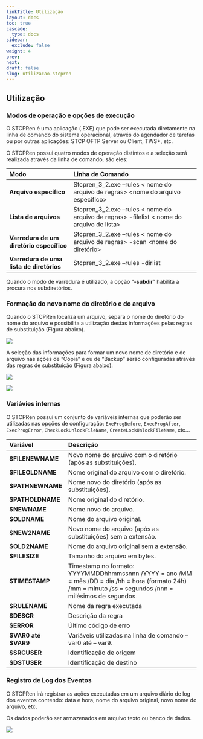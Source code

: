 ```yaml
---
linkTitle: Utilização
layout: docs
toc: true
cascade:
  type: docs
sidebar:
  exclude: false
weight: 4
prev:
next:
draft: false
slug: utilizacao-stcpren
---
```


## Utilização

### Modos de operação e opções de execução

O STCPRen é uma aplicação (.EXE) que pode ser executada diretamente na linha de comando do sistema operacional, através do agendador de tarefas ou por outras aplicações: STCP OFTP Server ou Client, TWS*, etc.

O STCPRen possui quatro modos de operação distintos e a seleção será realizada através da linha de comando, são eles:

Modo | Linha de Comando
:--- | :---
**Arquivo específico**| Stcpren_3_2.exe –rules < nome do arquivo de regras> <nome do arquivo específico>
**Lista de arquivos**| Stcpren_3_2.exe –rules < nome do arquivo de regras> -filelist < nome do arquivo de lista>
**Varredura de um diretório específico**| Stcpren_3_2.exe –rules < nome do arquivo de regras> -scan <nome do diretório>
**Varredura de uma lista de diretórios**|Stcpren_3_2.exe –rules <nome do arquivo de regras> -dirlist <nome do arquivo de lista>

Quando o modo de varredura é utilizado, a opção “**-subdir**” habilita a procura nos subdiretórios.

### Formação do novo nome do diretório e do arquivo

Quando o STCPRen localiza um arquivo, separa o nome do diretório do nome do arquivo e possibilita a utilização destas informações pelas regras de substituição (Figura abaixo).

![](./imagem/img2.png)

A seleção das informações para formar um novo nome de diretório e de arquivo nas ações de “Cópia” e ou de “Backup” serão configuradas através das regras de substituição (Figura abaixo).

![](./imagem/img3.png)

![](./imagem/img4.png)

### Variávies internas

O STCPRen possui um conjunto de variáveis internas que poderão ser utilizadas nas opções de configuração: `ExeProgBefore`, `ExecProgAfter`, `ExecProgError`, `CheckLockUnlockFileName`, `CreateLockUnlockFileName`, etc...

Variável | Descrição
:---     | :---
**$FILENEWNAME**| Novo nome do arquivo com o diretório (após as substituições).
**$FILEOLDNAME**| Nome original do arquivo com o diretório.
**$PATHNEWNAME**| Nome novo do diretório (após as substituições).
**$PATHOLDNAME**| Nome original do diretório.
**$NEWNAME**    | Nome novo do arquivo.
**$OLDNAME**    | Nome do arquivo original.
**$NEW2NAME**   | Novo nome do arquivo (após as substituições) sem a extensão.
**$OLD2NAME**   | Nome do arquivo original sem a extensão.
**$FILESIZE**   | Tamanho do arquivo em bytes.
**$TIMESTAMP**  | Timestamp no formato: YYYYMMDDhhmmssnnn /YYYY = ano /MM = mês /DD = dia /hh = hora (formato 24h) /mm = minuto /ss = segundos /nnn = milésimos de segundos
**$RULENAME**   | Nome da regra executada
**$DESCR**      | Descrição da regra
**$ERROR**      | Último código de erro
**$VAR0 até $VAR9**| Variáveis utilizadas na linha de comando –var0 até – var9.
**$SRCUSER**    | Identificação de origem
**$DSTUSER**    | Identificação de destino

### Registro de Log dos Eventos

O STCPRen irá registrar as ações executadas em um arquivo diário de log dos eventos contendo: data e hora, nome do arquivo original, novo nome do arquivo, etc.

Os dados poderão ser armazenados em arquivo texto ou banco de dados.

![](./imagem/img5.png)
